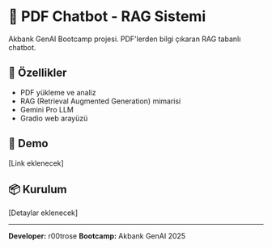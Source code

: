 # 🤖 PDF Chatbot - RAG Sistemi

Akbank GenAI Bootcamp projesi. PDF'lerden bilgi çıkaran RAG tabanlı chatbot.

## 🚀 Özellikler
- PDF yükleme ve analiz
- RAG (Retrieval Augmented Generation) mimarisi
- Gemini Pro LLM
- Gradio web arayüzü

## 🔗 Demo
[Link eklenecek]

## 📦 Kurulum
[Detaylar eklenecek]

---
**Developer:** r00trose 
**Bootcamp:** Akbank GenAI 2025
